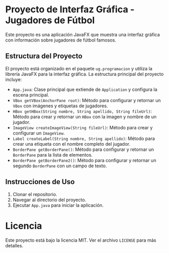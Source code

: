 # Proyecto de Interfaz Gráfica - Jugadores de Fútbol

Este proyecto es una aplicación JavaFX que muestra una interfaz gráfica con información sobre jugadores de fútbol famosos.

## Estructura del Proyecto

El proyecto está organizado en el paquete `ug.programacion` y utiliza la librería JavaFX para la interfaz gráfica. La estructura principal del proyecto incluye:

- `App.java`: Clase principal que extiende de `Application` y configura la escena principal.
- `VBox getVBox(AnchorPane root)`: Método para configurar y retornar un `VBox` con imágenes y etiquetas de jugadores.
- `HBox getHBox(String nombre, String apellido, String fileUrl)`: Método para crear y retornar un `HBox` con la imagen y nombre de un jugador.
- `ImageView createImageView(String fileUrl)`: Método para crear y configurar un `ImageView`.
- `Label createLabel(String nombre, String apellido)`: Método para crear una etiqueta con el nombre completo del jugador.
- `BorderPane getBorderPane()`: Método para configurar y retornar un `BorderPane` para la lista de elementos.
- `BorderPane getBorderPane2()`: Método para configurar y retornar un segundo `BorderPane` con un campo de texto.

## Instrucciones de Uso

1. Clonar el repositorio.
2. Navegar al directorio del proyecto.
3. Ejecutar `App.java` para iniciar la aplicación.

# Licencia
Este proyecto está bajo la licencia MIT. Ver el archivo `LICENSE` para más detalles.

